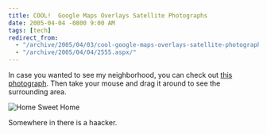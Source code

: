 ```yaml
---
title: COOL!  Google Maps Overlays Satellite Photographs
date: 2005-04-04 -0800 9:00 AM
tags: [tech]
redirect_from:
  - "/archive/2005/04/03/cool-google-maps-overlays-satellite-photographs.aspx/"
  - "/archive/2005/04/04/2555.aspx/"
---
```


In case you wanted to see my neighborhood, you can check out [this
photograph](http://local.google.com/maps?q=Los+Angeles,CA+90034&ll=34.024175,-118.400023&spn=0.007403,0.007832&t=k&hl=en).
Then take your mouse and drag it around to see the surrounding area.

![Home Sweet Home](/images/HomeFromSatellite.jpg)

Somewhere in there is a haacker.

